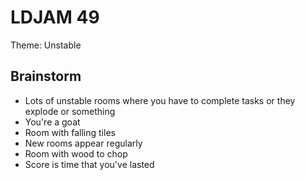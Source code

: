# LDJAM 49
Theme: Unstable

## Brainstorm
- Lots of unstable rooms where you have to complete tasks or they explode or something
- You're a goat
- Room with falling tiles
- New rooms appear regularly
- Room with wood to chop
- Score is time that you've lasted